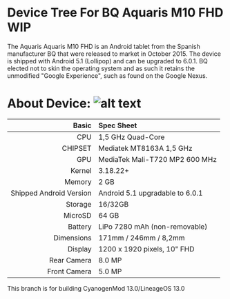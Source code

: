 Device Tree For BQ Aquaris M10 FHD WIP
=================================================
The Aquaris Aquaris M10 FHD is an Android tablet from the Spanish manufacturer BQ that were released to market in October 2015. The device is shipped with Android 5.1 (Lollipop) and can be upgraded to 6.0.1. BQ elected not to skin the operating system and as such it retains the unmodified "Google Experience", such as found on the Google Nexus. 

About Device:
![alt text](https://images-na.ssl-images-amazon.com/images/I/71qQEUMr52L._SX425_.jpg)
=====================================
Basic   | Spec Sheet
-------:|:-------------------------
CPU     | 1,5 GHz Quad-Core 
CHIPSET | Mediatek MT8163A 1,5 GHz
GPU     | MediaTek Mali-T720 MP2 600 MHz 
Kernel  | 3.18.22+
Memory  | 2 GB
Shipped Android Version | Android 5.1 upgradable to 6.0.1
Storage | 16/32GB
MicroSD | 64 GB
Battery | LiPo 7280 mAh (non-removable)
Dimensions | 171mm / 246mm / 8,2mm
Display | 1200 x 1920 pixels, 10" FHD
Rear Camera  | 8.0 MP
Front Camera | 5.0 MP

This branch is for building CyanogenMod 13.0/LineageOS 13.0

